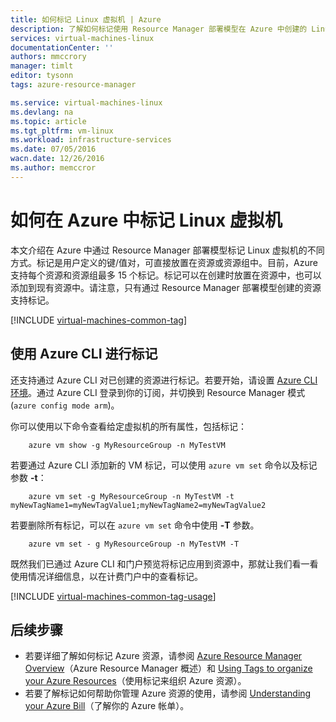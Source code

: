 ```yaml
---
title: 如何标记 Linux 虚拟机 | Azure
description: 了解如何标记使用 Resource Manager 部署模型在 Azure 中创建的 Linux 虚拟机。
services: virtual-machines-linux
documentationCenter: ''
authors: mmccrory
manager: timlt
editor: tysonn
tags: azure-resource-manager

ms.service: virtual-machines-linux
ms.devlang: na
ms.topic: article
ms.tgt_pltfrm: vm-linux
ms.workload: infrastructure-services
ms.date: 07/05/2016
wacn.date: 12/26/2016
ms.author: memccror
---
```


# 如何在 Azure 中标记 Linux 虚拟机

本文介绍在 Azure 中通过 Resource Manager 部署模型标记 Linux 虚拟机的不同方式。标记是用户定义的键/值对，可直接放置在资源或资源组中。目前，Azure 支持每个资源和资源组最多 15 个标记。标记可以在创建时放置在资源中，也可以添加到现有资源中。请注意，只有通过 Resource Manager 部署模型创建的资源支持标记。

[!INCLUDE [virtual-machines-common-tag](../../includes/virtual-machines-common-tag.md)]

## 使用 Azure CLI 进行标记

还支持通过 Azure CLI 对已创建的资源进行标记。若要开始，请设置 [Azure CLI 环境](../azure-resource-manager/xplat-cli-azure-resource-manager.md)。通过 Azure CLI 登录到你的订阅，并切换到 Resource Manager 模式 (`azure config mode arm`)。

你可以使用以下命令查看给定虚拟机的所有属性，包括标记：

```
    azure vm show -g MyResourceGroup -n MyTestVM
```

若要通过 Azure CLI 添加新的 VM 标记，可以使用 `azure vm set` 命令以及标记参数 **-t**：

```
    azure vm set -g MyResourceGroup -n MyTestVM -t myNewTagName1=myNewTagValue1;myNewTagName2=myNewTagValue2
```

若要删除所有标记，可以在 `azure vm set` 命令中使用 **-T** 参数。

```
    azure vm set - g MyResourceGroup -n MyTestVM -T
```

既然我们已通过 Azure CLI 和门户预览将标记应用到资源中，那就让我们看一看使用情况详细信息，以在计费门户中的查看标记。

[!INCLUDE [virtual-machines-common-tag-usage](../../includes/virtual-machines-common-tag-usage.md)]

## 后续步骤

* 若要详细了解如何标记 Azure 资源，请参阅 [Azure Resource Manager Overview][]（Azure Resource Manager 概述）和 [Using Tags to organize your Azure Resources][]（使用标记来组织 Azure 资源）。
* 若要了解标记如何帮助你管理 Azure 资源的使用，请参阅 [Understanding your Azure Bill][]（了解你的 Azure 帐单）。

[Azure CLI 环境]: ../azure-resource-manager/xplat-cli-azure-resource-manager.md
[Azure Resource Manager Overview]: ../azure-resource-manager/resource-group-overview.md
[Using Tags to organize your Azure Resources]: ../azure-resource-manager/resource-group-using-tags.md
[Understanding your Azure Bill]: ../billing-understand-your-bill.md

<!---HONumber=Mooncake_Quality_Review_1215_2016-->